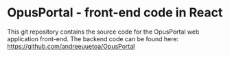 # OpusPortal - front-end code in React

This git repository contains the source code for the OpusPortal web application front-end.
The backend code can be found here: https://github.com/andreeuuetoa/OpusPortal
